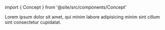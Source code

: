 import { Concept } from '@site/src/components/Concept'

<Concept
  title = "Execution Order"
  kind  = "Core"
  block = {true}>
Lorem ipsum dolor sit amet, qui minim labore adipisicing minim sint cillum sint consectetur cupidatat.  
</Concept>
